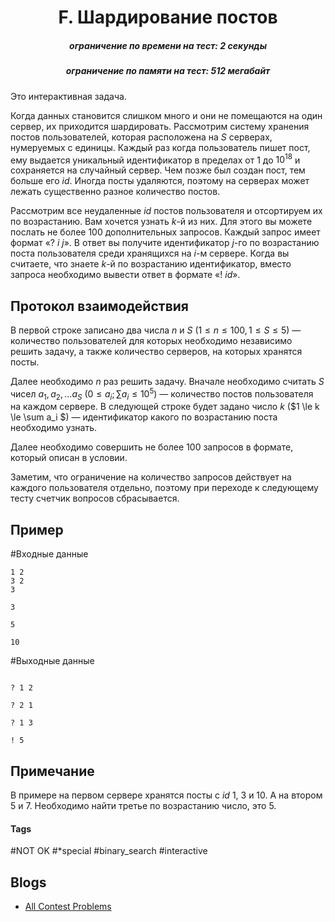 <h1 style='text-align: center;'> F. Шардирование постов</h1>

<h5 style='text-align: center;'>ограничение по времени на тест: 2 секунды</h5>
<h5 style='text-align: center;'>ограничение по памяти на тест: 512 мегабайт</h5>

Это интерактивная задача.

Когда данных становится слишком много и они не помещаются на один сервер, их приходится шардировать. Рассмотрим систему хранения постов пользователей, которая расположена на $S$ серверах, нумеруемых с единицы. Каждый раз когда пользователь пишет пост, ему выдается уникальный идентификатор в пределах от 1 до $10^{18}$ и сохраняется на случайный сервер. Чем позже был создан пост, тем больше его $id$. Иногда посты удаляются, поэтому на серверах может лежать существенно разное количество постов.

Рассмотрим все неудаленные $id$ постов пользователя и отсортируем их по возрастанию. Вам хочется узнать $k$-й из них. Для этого вы можете послать не более 100 дополнительных запросов. Каждый запрос имеет формат «? $i$ $j$». В ответ вы получите идентификатор $j$-го по возрастанию поста пользователя среди хранящихся на $i$-м сервере. Когда вы считаете, что знаете $k$-й по возрастанию идентификатор, вместо запроса необходимо вывести ответ в формате «! $id$». 

## Протокол взаимодействия

В первой строке записано два числа $n$ и $S$ ($1 \le n \le 100, 1 \le S \le 5$) — количество пользователей для которых необходимо независимо решить задачу, а также количество серверов, на которых хранятся посты.

Далее необходимо $n$ раз решить задачу. Вначале необходимо считать $S$ чисел $a_1, a_2, ... a_S$ ($0 \le a_i; \sum a_i \le 10^5$) — количество постов пользователя на каждом сервере. В следующей строке будет задано число $k$ ($1 \le k \le \sum a_i $) — идентификатор какого по возрастанию поста необходимо узнать.

Далее необходимо совершить не более 100 запросов в формате, который описан в условии.

Заметим, что ограничение на количество запросов действует на каждого пользователя отдельно, поэтому при переходе к следующему тесту счетчик вопросов сбрасывается.

## Пример

#Входные данные
```text
1 2
3 2
3

3

5

10
```
#Выходные данные
```text

? 1 2

? 2 1

? 1 3

! 5
```
## Примечание

В примере на первом сервере хранятся посты с $id$ 1, 3 и 10. А на втором 5 и 7. Необходимо найти третье по возрастанию число, это 5.



#### Tags 

#NOT OK #*special #binary_search #interactive 

## Blogs
- [All Contest Problems](../VK_Cup_2019_-_Квалификация_(Engine).md)

